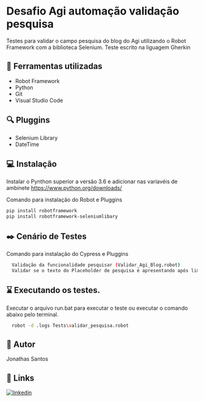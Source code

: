 
# Desafio Agi automação validação pesquisa

Testes para validar o campo pesquisa do blog do Agi utilizando o Robot Framework com a biblioteca Selenium. Teste escrito na liguagem Gherkin
## :wrench: Ferramentas utilizadas

- Robot Framework
- Python
- Git
- Visual Studio Code
    
## :mag: Pluggins

- Selenium Library
- DateTime

## :computer: Instalação

Instalar o Pynthon superior a versão 3.6 e adicionar nas variavéis de ambinete
https://www.python.org/downloads/

Comando para instalação do Robot e Pluggins

```bash
pip install robotframework
pip install robotframework-seleniumlibary
```

## :black_nib: Cenário de Testes

Comando para instalação do Cypress e Pluggins

```bash
  Validação da funcionalidade pesquisar (Validar_Agi_Blog.robot)
  Validar se o texto do Placeholder de pesquisa é apresentando após limpeza do texto no campo (Validar_Agi_Blog.robot)
```

## :hourglass: Executando os testes.

Executar o arquivo run.bat para executar o teste ou executar o comando abaixo pelo terminal.

```bash
  robot -d .logs Tests\validar_pesquisa.robot
```
## 🚀 Autor
Jonathas Santos


## 🔗 Links
[![linkedin](https://img.shields.io/badge/linkedin-0A66C2?style=for-the-badge&logo=linkedin&logoColor=white)](www.linkedin.com/in/jonathasbsantos)

